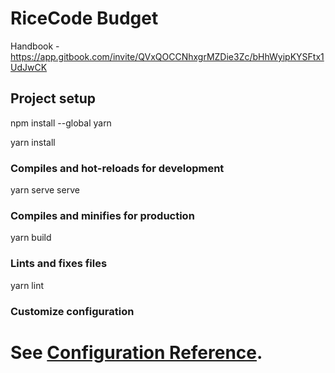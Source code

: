 # RiceCode Budget

Handbook - https://app.gitbook.com/invite/QVxQOCCNhxgrMZDie3Zc/bHhWyipKYSFtx1UdJwCK

## Project setup

npm install --global yarn

yarn install

### Compiles and hot-reloads for development

yarn serve serve

### Compiles and minifies for production

yarn build

### Lints and fixes files

yarn lint

### Customize configuration

# See [Configuration Reference](https://cli.vuejs.org/config/).
